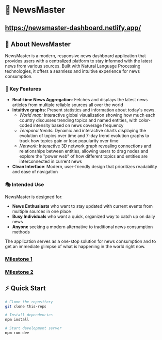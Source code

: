 # 🚀 NewsMaster

## https://newsmaster-dashboard.netlify.app/

## 📰 About NewsMaster

NewsMaster is a modern, responsive news dashboard application that provides users with a centralized platform to stay informed with the latest news from various sources. Built with Natural Language Processing technologies, it offers a seamless and intuitive experience for news consumption.

### 🎯 Key Features

- **Real-time News Aggregation**: Fetches and displays the latest news articles from multiple reliable sources all over the world
- **Intuitive graphs**: Present statistics and information about today's news.
    - *World map:* Interactive global visualization showing how much each country discusses trending topics and named entities, with color-coded intensity based on news coverage frequency
    - *Temporal trends:* Dynamic and interactive charts displaying the evolution of topics over time and 7-day trend evolution graphs to track how topics gain or lose popularity over time
    - *Network:* Interactive 3D network graph revealing connections and relationships between entities, allowing users to drag nodes and explore the "power web" of how different topics and entities are interconnected in current news
- **Clean Interface**: Modern, user-friendly design that prioritizes readability and ease of navigation

### 🎭 Intended Use

NewsMaster is designed for:

- **News Enthusiasts** who want to stay updated with current events from multiple sources in one place
- **Busy Individuals** who want a quick, organized way to catch up on daily news
- **Anyone** seeking a modern alternative to traditional news consumption methods

The application serves as a one-stop solution for news consumption and to get an immediate glimpse of what is happening in the world right now.

### [Milestone 1](/milestones/Milestone%201.md)

### [Milestone 2](/milestones/Milestone%202.md)

## ⚡ Quick Start

```bash
# Clone the repository
git clone this-repo

# Install dependencies
npm install

# Start development server
npm run dev
```
